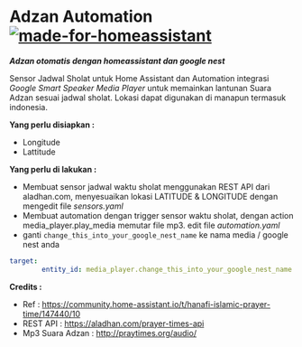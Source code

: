 # Adzan Automation [![made-for-homeassistant](https://img.shields.io/badge/for-homeassistant-blue)](https://www.home-assistant.io/)
***Adzan otomatis dengan homeassistant dan google nest***

Sensor Jadwal Sholat untuk Home Assistant dan Automation integrasi _Google Smart Speaker Media Player_
untuk memainkan lantunan Suara Adzan sesuai jadwal sholat. Lokasi dapat digunakan di manapun termasuk indonesia.

**Yang perlu disiapkan :**
- Longitude
- Lattitude

**Yang perlu di lakukan :**
- Membuat sensor jadwal waktu sholat menggunakan REST API dari aladhan.com, menyesuaikan lokasi LATITUDE & LONGITUDE dengan mengedit file _sensors.yaml_
- Membuat automation dengan trigger sensor waktu sholat, dengan action media_player.play_media memutar file mp3. edit file _automation.yaml_
- ganti `change_this_into_your_google_nest_name` ke nama media / google nest anda
```yaml
target:
        entity_id: media_player.change_this_into_your_google_nest_name
```

**Credits :**
- Ref : https://community.home-assistant.io/t/hanafi-islamic-prayer-time/147440/10
- REST API : https://aladhan.com/prayer-times-api
- Mp3 Suara Adzan : http://praytimes.org/audio/